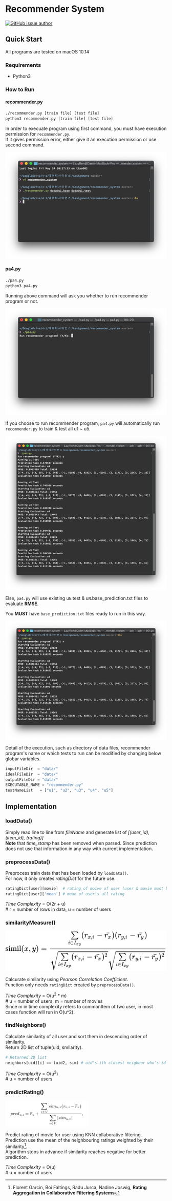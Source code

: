 # Recommender System

[![GitHub issue author](https://img.shields.io/badge/author-Dae%20In%20Lee-blue.svg)](https://github.com/lazyren)



## Quick Start

All programs are tested on macOS 10.14<br>

### Requirements

* Python3

### How to Run

#### recommender.py

```bash
./recommender.py [train file] [test file]
python3 recommender.py [train file] [test file]
```

In order to execuate program using first command, you must have execution permission for `recommender.py`.<br>If it gives permission error, either give it an execution permission or use second command.<br>

![run](./assets/run.png)

#### pa4.py

```bash
./pa4.py
python3 pa4.py
```

Running above command will ask you whether to run recommender program or not.

![pa4.py](./assets/pa41.png)

If you choose to run recommender program, `pa4.py` will automatically run `recommender.py` to train & test all u1 ~ u5.

![pa4.py](./assets/pa42.png)

Else, `pa4.py` will use existing u`N`.test & u`N`.base_prediction.txt files to evaluate **RMSE**.

You **MUST** have `base_prediction.txt` files ready to run in this way.

![pa4.py](./result.png)

Detail of the execution, such as directory of data files, recommender program's name or which tests to run can be modified by changing below globar variables.

```python
inputFileDir  = "data/"
idealFileDir  = "data/"
outputFileDir = "data/"
EXECUTABLE_NAME = "recommender.py"
testNameList   = ["u1", "u2", "u3", "u4", "u5"]
```



## Implementation

### loadData()

Simply read line to line from *fileName* and generate list of *[(user_id), (item_id), (rating)]* <br>**Note** that *time_stamp* has been removed when parsed. Since prediction does not use that information in any way with current implementation.



### preprocessData()

Preprocess train data that has been loaded by `loadData()`.<br>For now, it only creates *ratingDict* for the future use.

```python
ratingDict[user][movie]  # rating of moive of user (user & movie must be int)
ratingDict[user]['mean'] # mean of user's all rating
```

*Time Complexity* = O(2r + u)<br># r = number of rows in data, u = number of users



### similarityMeasure()

![simil](./assets/simil.svg)

Calcurate similarity using *Pearson Correlation Coefficient*.<br>Function only needs `ratingDict` created by `preprocessData()`.

*Time Complexity* = O(u<sup>2</sup> * m)<br># u = number of users, m = number of movies<br>Since m in time complexity refers to commonItem of two user, in most cases function will run in O(u^2).



### findNeighbors()

Calculate similarity of all user and sort them in descending order of similarity.<br>Return 2D list of tuple(uid, smilarity).

```python
# Returned 2D list
neighbors[uid][i] == (uid2, sim) # uid's ith closest neighbor who's id is uid2, with similarity of sim.
```

*Time Complexity* = O(u<sup>2</sup>)<br># u = number of users



### predictRating()

![pred](./assets/pred.png)

Predict rating of movie for user using KNN collaborative filtering.<br>Prediction use the mean of the neighbouring ratings weighted by their similarity[^1].<br>Algorithm stops in advance if similarity reaches negative for better prediction.

*Time Complexity* = O(u)<br># u = number of users

[^1]: Florent Garcin, Boi Faltings, Radu Jurca, Nadine Joswig, **Rating Aggregation in Collaborative Filtering Systems**

